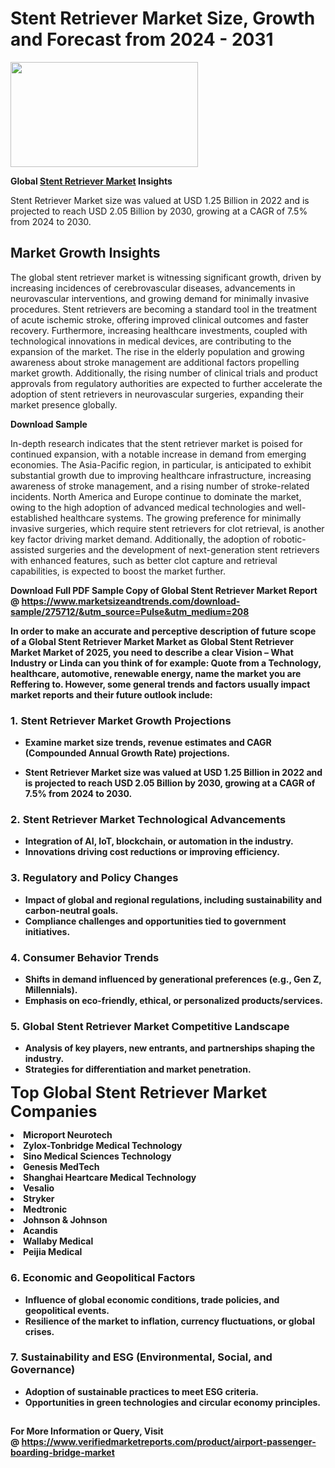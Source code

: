 <H1>Stent Retriever Market Size, Growth and Forecast from 2024 - 2031</H1><img class="aligncenter size-medium wp-image-584254" src="https://thirdeyenews.in/wp-content/uploads/2024/09/Global-Market-Research-300x168.jpeg" alt="" width="300" height="168" /><p><strong>Global&nbsp;<a href="https://www.marketsizeandtrends.com/download-sample/275712/&amp;utm_source=Pulse&amp;utm_medium=208">Stent Retriever Market</a> Insights</strong></p><p>Stent Retriever Market size was valued at USD 1.25 Billion in 2022 and is projected to reach USD 2.05 Billion by 2030, growing at a CAGR of 7.5% from 2024 to 2030.</p><p><h2>Market Growth Insights</h2> <p>The global stent retriever market is witnessing significant growth, driven by increasing incidences of cerebrovascular diseases, advancements in neurovascular interventions, and growing demand for minimally invasive procedures. Stent retrievers are becoming a standard tool in the treatment of acute ischemic stroke, offering improved clinical outcomes and faster recovery. Furthermore, increasing healthcare investments, coupled with technological innovations in medical devices, are contributing to the expansion of the market. The rise in the elderly population and growing awareness about stroke management are additional factors propelling market growth. Additionally, the rising number of clinical trials and product approvals from regulatory authorities are expected to further accelerate the adoption of stent retrievers in neurovascular surgeries, expanding their market presence globally.</p> <p><strong>Download Sample</strong></p> <p>In-depth research indicates that the stent retriever market is poised for continued expansion, with a notable increase in demand from emerging economies. The Asia-Pacific region, in particular, is anticipated to exhibit substantial growth due to improving healthcare infrastructure, increasing awareness of stroke management, and a rising number of stroke-related incidents. North America and Europe continue to dominate the market, owing to the high adoption of advanced medical technologies and well-established healthcare systems. The growing preference for minimally invasive surgeries, which require stent retrievers for clot retrieval, is another key factor driving market demand. Additionally, the adoption of robotic-assisted surgeries and the development of next-generation stent retrievers with enhanced features, such as better clot capture and retrieval capabilities, is expected to boost the market further.</p> <p><strong></p><p><span class=""><strong>Download Full PDF Sample Copy of Global Stent Retriever Market Report</strong> @ <a href="https://www.marketsizeandtrends.com/download-sample/275712/&amp;utm_source=Pulse&amp;utm_medium=208" target="_blank">https://www.marketsizeandtrends.com/download-sample/275712/&amp;utm_source=Pulse&amp;utm_medium=208</a></span></p><p>In order to make an accurate and perceptive description of future scope of a Global&nbsp;Stent Retriever Market Market as Global&nbsp;Stent Retriever Market Market of 2025, you need to describe a clear Vision &ndash; What Industry or Linda can you think of for example: Quote from a Technology, healthcare, automotive, renewable energy, name the market you are Reffering to. However, some general trends and factors usually impact market reports and their future outlook include:</p><h3>1.&nbsp;<strong>Stent Retriever Market Growth Projections</strong></h3><ul><li>Examine market size trends, revenue estimates and CAGR (Compounded Annual Growth Rate) projections.</li><li><p>Stent Retriever Market size was valued at USD 1.25 Billion in 2022 and is projected to reach USD 2.05 Billion by 2030, growing at a CAGR of 7.5% from 2024 to 2030.</p></li></ul><h3>2.&nbsp;<strong>Stent Retriever Market Technological Advancements</strong></h3><ul><li>Integration of AI, IoT, blockchain, or automation in the industry.</li><li>Innovations driving cost reductions or improving efficiency.</li></ul><h3>3.&nbsp;<strong>Regulatory and Policy Changes</strong></h3><ul><li>Impact of global and regional regulations, including sustainability and carbon-neutral goals.</li><li>Compliance challenges and opportunities tied to government initiatives.</li></ul><h3>4.&nbsp;<strong>Consumer Behavior Trends</strong></h3><ul><li>Shifts in demand influenced by generational preferences (e.g., Gen Z, Millennials).</li><li>Emphasis on eco-friendly, ethical, or personalized products/services.</li></ul><h3>5.&nbsp;<strong>Global Stent Retriever Market Competitive Landscape</strong></h3><ul><li>Analysis of key players, new entrants, and partnerships shaping the industry.</li><li>Strategies for differentiation and market penetration.</li></ul><p data-pm-slice="1 1 []"><span style="color: inherit; font-family: inherit; font-size: 25px;">Top Global Stent Retriever Market Companies</span></p><div class="" data-test-id=""><p><li>Microport Neurotech</li><li> Zylox-Tonbridge Medical Technology</li><li> Sino Medical Sciences Technology</li><li> Genesis MedTech</li><li> Shanghai Heartcare Medical Technology</li><li> Vesalio</li><li> Stryker</li><li> Medtronic</li><li> Johnson & Johnson</li><li> Acandis</li><li> Wallaby Medical</li><li> Peijia Medical</li></p></div><h3>6.&nbsp;<strong>Economic and Geopolitical Factors</strong></h3><ul><li>Influence of global economic conditions, trade policies, and geopolitical events.</li><li>Resilience of the market to inflation, currency fluctuations, or global crises.</li></ul><h3>7.&nbsp;<strong>Sustainability and ESG (Environmental, Social, and Governance)</strong></h3><ul><li>Adoption of sustainable practices to meet ESG criteria.</li><li>Opportunities in green technologies and circular economy principles.</li></ul><h2><strong style="font-size: 14px;">For More Information or Query, Visit @&nbsp;</strong><a style="background-color: #ffffff; font-size: 14px;" href="https://www.marketsizeandtrends.com/report/stent-retriever-market/" target="_blank">https://www.verifiedmarketreports.com/product/airport-passenger-boarding-bridge-market</a></h2>
